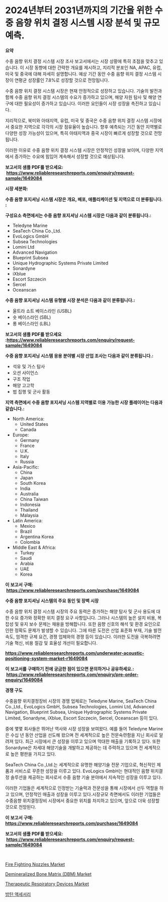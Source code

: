 <p><h1>2024년부터 2031년까지의 기간을 위한 수중 음향 위치 결정 시스템 시장 분석 및 규모 예측.</h1></p><p><strong>요약</strong></p>
<p><p>수중 음향 위치 결정 시스템 시장 조사 보고서에서는 시장 상황에 특히 초점을 맞추고 있습니다. 이 시장 동향에 대한 간략한 개요를 제시하고, 지리적 분포인 NA, APAC, 유럽, 미국 및 중국에 대해 자세히 설명합니다. 예상 기간 동안 수중 음향 위치 결정 시스템 시장이 연평균 성장률인 7.8%로 성장할 것으로 전망됩니다.</p><p>수중 음향 위치 결정 시스템 시장은 현재 안정적으로 성장하고 있습니다. 기술의 발전과 함께 수중 음향 위치 결정 시스템의 수요가 증가하고 있으며, 해양 자원 탐사 및 해양 연구에 대한 필요성이 증가하고 있습니다. 이러한 요인들이 시장 성장을 촉진하고 있습니다.</p><p>지리적으로, 북미와 아태지역, 유럽, 미국 및 중국은 수중 음향 위치 결정 시스템 시장에서 중요한 지역으로 각각의 시장 점유율이 높습니다. 향후 예측되는 기간 동안 지역별로 다양한 성장 가능성이 있으며, 특히 아태지역과 중국 시장이 빠르게 성장할 것으로 전망됩니다.</p><p>이러한 이유로 수중 음향 위치 결정 시스템 시장은 안정적인 성장을 보이며, 다양한 지역에서 증가하는 수요에 힘입어 계속해서 성장할 것으로 예상됩니다.</p></p>
<p><strong>보고서의 샘플 PDF를 받으세요: &nbsp;<a href="https://www.reliableresearchreports.com/enquiry/request-sample/1649084">https://www.reliableresearchreports.com/enquiry/request-sample/1649084</a></strong></p>
<p><strong>시장 세분화:</strong></p>
<p><strong> 수중 음향 포지셔닝 시스템 시장은 개요, 배포, 애플리케이션 및 지역으로 더 분류됩니다. :</strong></p>
<p><strong>구성요소 측면에서는 수중 음향 포지셔닝 시스템 시장은 다음과 같이 분류됩니다.:</strong></p>
<p><ul><li>Teledyne Marine</li><li>SeaTech China Co.,Ltd.</li><li>EvoLogics GmbH</li><li>Subsea Technologies</li><li>Lomini Ltd</li><li>Advanced Navigation</li><li>Blueprint Subsea</li><li>Unique Hydrographic Systems Private Limited</li><li>Sonardyne</li><li>iXblue</li><li>Escort Szczecin</li><li>Sercel</li><li>Oceanscan</li></ul></p>
<p><strong> 수중 음향 포지셔닝 시스템 유형별 시장 분석은 다음과 같이 분류됩니다.:</strong></p>
<p><ul><li>울트라 쇼트 베이스라인 (USBL)</li><li>숏 베이스라인 (SBL)</li><li>롱 베이스라인 (LBL)</li></ul></p>
<p><strong>보고서의 샘플 PDF를 받으세요 :<a href="https://www.reliableresearchreports.com/enquiry/request-sample/1649084">https://www.reliableresearchreports.com/enquiry/request-sample/1649084</a></strong></p>
<p><strong> 수중 음향 포지셔닝 시스템 응용 분야별 시장 산업 조사는 다음과 같이 분류됩니다.:</strong></p>
<p><ul><li>석유 및 가스 탐사</li><li>오션 사이언스</li><li>구조 작업</li><li>해양 고고학</li><li>법 집행 및 군사 활동</li></ul></p>
<p><strong>지역 측면에서 수중 음향 포지셔닝 시스템 지역별로 이용 가능한 시장 플레이어는 다음과 같습니다.:</strong></p>
<p><ul>
    <li>
        North America:
        <ul>
            <li>United States</li>
            <li>Canada</li>
        </ul>
    </li>
    <li>
        Europe:
        <ul>
            <li>Germany</li>
            <li>France</li>
            <li>U.K.</li>
            <li>Italy</li>
            <li>Russia</li>
        </ul>
    </li>
    <li>
        Asia-Pacific:
        <ul>
            <li>China</li>
            <li>Japan</li>
            <li>South Korea</li>
            <li>India</li>
            <li>Australia</li>
            <li>China Taiwan</li>
            <li>Indonesia</li>
            <li>Thailand</li>
            <li>Malaysia</li>
        </ul>
    </li>
    <li>
        Latin America:
        <ul>
            <li>Mexico</li>
            <li>Brazil</li>
            <li>Argentina Korea</li>
            <li>Colombia</li>
        </ul>
    </li>
    <li>
        Middle East & Africa:
        <ul>
            <li>Turkey</li>
            <li>Saudi</li>
            <li>Arabia</li>
            <li>UAE</li>
            <li>Korea</li>
        </ul>
    </li>
    </ul></p>
<p><strong>이 보고서 구매: &nbsp;<a href="https://www.reliableresearchreports.com/purchase/1649084">https://www.reliableresearchreports.com/purchase/1649084</a></strong></p>
<p><strong>수중 음향 포지셔닝 시스템의 주요 동인 및 장벽 시장</strong></p>
<p><p>수중 음향 위치 결정 시스템 시장의 주요 동력은 증가하는 해양 탐사 및 군사 용도에 대한 수요 증가와 정확한 위치 결정 요구 사항입니다. 그러나 시스템의 높은 설치 비용, 복잡성 및 유지 보수 문제는 채용을 방해합니다. 또한 음향 신호의 해석 및 환경 요인으로 인한 정확도 문제가 발생할 수 있습니다. 그에 따른 도전은 산업 표준화 부재, 기술 발전 속도, 엄격한 규제 요건, 경쟁 업체와의 경쟁 등이 있습니다. 이러한 도전을 극복하려면 기술 혁신, 비용 절감 및 효율성 개선이 필요합니다.</p></p>
<p><strong><a href="https://www.reliableresearchreports.com/underwater-acoustic-positioning-system-market-r1649084">https://www.reliableresearchreports.com/underwater-acoustic-positioning-system-market-r1649084</a></strong></p>
<p><strong>이 보고서를 구매하기 전에 궁금한 점이 있으면 문의하거나 공유하세요.: &nbsp;<a href="https://www.reliableresearchreports.com/enquiry/pre-order-enquiry/1649084">https://www.reliableresearchreports.com/enquiry/pre-order-enquiry/1649084</a></strong></p>
<p><strong>경쟁 구도</strong></p>
<p><p>수중음향 위치결정장비 시장의 경쟁 업체로는 Teledyne Marine, SeaTech China Co.,Ltd., EvoLogics GmbH, Subsea Technologies, Lomini Ltd, Advanced Navigation, Blueprint Subsea, Unique Hydrographic Systems Private Limited, Sonardyne, iXblue, Escort Szczecin, Sercel, Oceanscan 등이 있다. </p><p>중에 몇몇 회사들은 뛰어난 역사와 시장 성장을 보여왔다. 예를 들어 Teledyne Marine은 수십 년 동안 산업을 선도해 왔으며 전 세계적으로 높은 전문숙련함을 지닌 회사로 알려져 있다. 최근 시장에서 큰 성장을 이루고 있으며 막대한 매출을 기록하고 있다. 또한 Sonardyne은 차세대 해양기술을 개발하고 제공하는 데 주력하고 있으며 전 세계적으로 높은 평판을 가지고 있다. </p><p>SeaTech China Co.,Ltd.는 세계적으로 유명한 해양기술 전문 기업으로, 혁신적인 제품과 서비스로 꾸준한 성장을 이루고 있다. EvoLogics GmbH는 현대적인 음향 위치결정 솔루션을 제공하는 회사로서 수중 음향 기술 분야에서 지속적인 성장을 이루고 있다. </p><p>이러한 기업들은 세계적으로 인정받는 기술력과 전문성을 통해 시장에서 선두 역할을 하고 있으며, 안정적인 매출과 성장을 이루고 있다.시장규모 측면에서도 이러한 기업들은 수중음향 위치결정장비 시장에서 중요한 위치를 차지하고 있으며, 앞으로 더욱 성장할 것으로 전망된다.</p></p>
<p><strong>이 보고서 구매: &nbsp; <a href="https://www.reliableresearchreports.com/purchase/1649084">https://www.reliableresearchreports.com/purchase/1649084</a></strong></p>
<p><strong>보고서의 샘플 PDF를 받으세요: &nbsp;<a href="https://www.reliableresearchreports.com/enquiry/request-sample/1649084">https://www.reliableresearchreports.com/enquiry/request-sample/1649084</a></strong><strong></strong></p>
<p>&nbsp;</p>
<p><p><a href="https://github.com/PeterParrish5/Market-Research-Report-List-4/blob/main/fire-fighting-nozzles-market.md">Fire Fighting Nozzles Market</a></p><p><a href="https://www.linkedin.com/pulse/demineralized-bone-matrix-dbm-market-size-outlook-forecast-g1jgc?trackingId=%2BPXpphyXOpUEhNwpBI%2F5PQ%3D%3D">Demineralized Bone Matrix (DBM) Market</a></p><p><a href="https://www.linkedin.com/pulse/therapeutic-respiratory-devices-market-furnishes-information-gaytc?trackingId=APMsByxtcWDIjGznpTsAyw%3D%3D">Therapeutic Respiratory Devices Market</a></p><p><a href="https://github.com/trmesnao7959541/Market-Research-Report-List-1/blob/main/831943928451.md">방탄 액세서리</a></p></p>